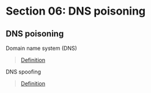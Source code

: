 # Section 06: DNS poisoning

## DNS poisoning
Domain name system (DNS)

> [Definition](../definitions/definitions_D.md#domain-name-system)

DNS spoofing

> [Definition](../definitions/definitions_D.md#domain-name-system-spoofing)
